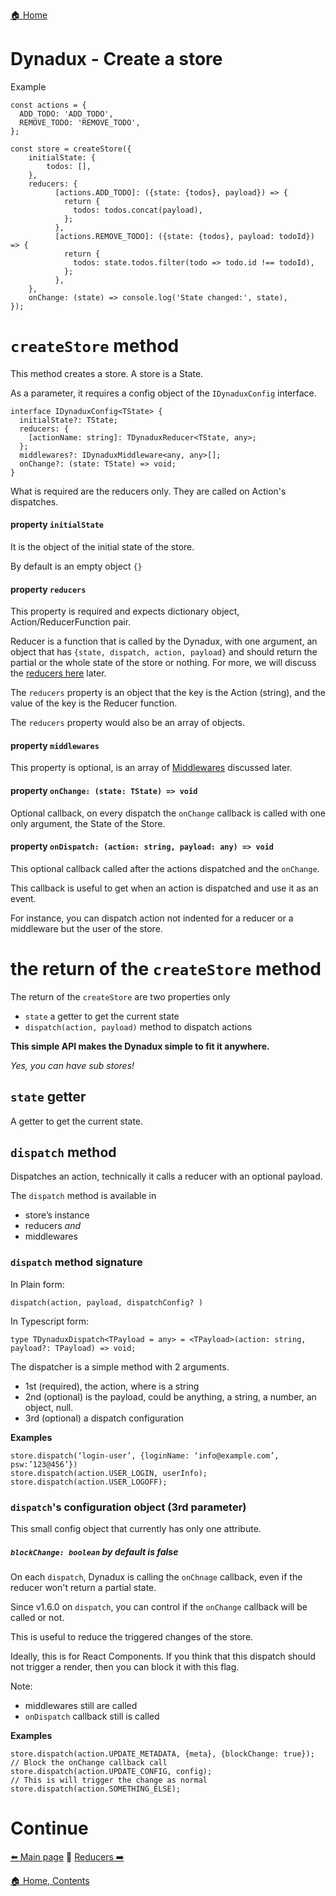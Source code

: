[🏠 Home](../README.md)

# Dynadux - Create a store

Example

```
const actions = {
  ADD_TODO: 'ADD_TODO',
  REMOVE_TODO: 'REMOVE_TODO',
};

const store = createStore({
    initialState: {
        todos: [],
    },
    reducers: {
          [actions.ADD_TODO]: ({state: {todos}, payload}) => {
            return {
              todos: todos.concat(payload),
            };
          },
          [actions.REMOVE_TODO]: ({state: {todos}, payload: todoId}) => {
            return {
              todos: state.todos.filter(todo => todo.id !== todoId),
            };
          },
    },
    onChange: (state) => console.log('State changed:', state),
});

```

# `createStore` method

This method creates a store. A store is a State.

As a parameter, it requires a config object of the `IDynaduxConfig` interface.

```
interface IDynaduxConfig<TState> {
  initialState?: TState;
  reducers: {
    [actionName: string]: TDynaduxReducer<TState, any>;
  };
  middlewares?: IDynaduxMiddleware<any, any>[];
  onChange?: (state: TState) => void;
}
```
What is required are the reducers only. They are called on Action's dispatches.

#### property `initialState`

It is the object of the initial state of the store.

By default is an empty object `{}`

#### property `reducers`

This property is required and expects dictionary object, Action/ReducerFunction pair.

Reducer is a function that is called by the Dynadux, with one argument, an object that has `{state, dispatch, action, payload}` and should return the partial or the whole state of the store or nothing. 
For more, we will discuss the [reducers here](./Reducers.md) later.

The `reducers` property is an object that the key is the Action (string), and the value of the key is the Reducer function.

The `reducers` property would also be an array of objects.

#### property `middlewares`

This property is optional, is an array of [Middlewares](./Middlewares.md) discussed later.

#### property `onChange: (state: TState) => void`

Optional callback, on every dispatch the `onChange` callback is called with one only argument, the State of the Store.

#### property `onDispatch: (action: string, payload: any) => void`

This optional callback called after the actions dispatched and the `onChange`.

This callback is useful to get when an action is dispatched and use it as an event.

For instance, you can dispatch action not indented for a reducer or a middleware but the user of the store.

# the return of the `createStore` method

The return of the `createStore` are two properties only
- `state` a getter to get the current state
- `dispatch(action, payload)` method to dispatch actions

**This simple API makes the Dynadux simple to fit it anywhere.**

_Yes, you can have sub stores!_

## `state` getter

A getter to get the current state.

## `dispatch` method

Dispatches an action, technically it calls a reducer with an optional payload.

The `dispatch` method is available in

- store’s instance
- reducers _and_
- middlewares

### `dispatch` method signature

In Plain form:
```
dispatch(action, payload, dispatchConfig? )
```
In Typescript form:
```
type TDynaduxDispatch<TPayload = any> = <TPayload>(action: string, payload?: TPayload) => void;
```

The dispatcher is a simple method with 2 arguments.

- 1st (required), the action, where is a string
- 2nd (optional) is the payload, could be anything, a string, a number, an object, null.
- 3rd (optional) a dispatch configuration

**Examples**

```
store.dispatch(‘login-user’, {loginName: ‘info@example.com’, psw:’123@456’})
store.dispatch(action.USER_LOGIN, userInfo);
store.dispatch(action.USER_LOGOFF);
```

### `dispatch`'s configuration object (3rd parameter)

This small config object that currently has only one attribute.

##### `blockChange: boolean` by default is false

On each `dispatch`, Dynadux is calling the `onChnage` callback, even if the reducer won't return a partial state.

Since v1.6.0 on `dispatch`, you can control if the `onChange` callback will be called or not.

This is useful to reduce the triggered changes of the store.

Ideally, this is for React Components. If you think that this dispatch should not trigger a render, then you can block it with this flag.

Note:
- middlewares still are called
- `onDispatch` callback still is called

**Examples**
 
```
store.dispatch(action.UPDATE_METADATA, {meta}, {blockChange: true});    // Block the onChange callback call
store.dispatch(action.UPDATE_CONFIG, config);                           // This is will trigger the change as normal
store.dispatch(action.SOMETHING_ELSE);
```

# Continue

[⬅️ Main page](../README.md) 🔶 [Reducers ➡️](./Reducers.md) 

[🏠 Home, Contents](../README.md#table-of-contents)

